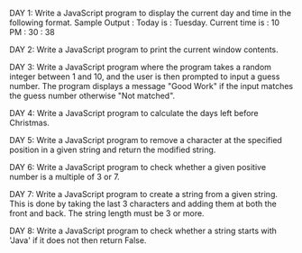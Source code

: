DAY 1: Write a JavaScript program to display the current day and time in the following format.
       Sample Output : 
       Today is : Tuesday.
       Current time is : 10 PM : 30 : 38

DAY 2: Write a JavaScript program to print the current window contents.

DAY 3: Write a JavaScript program where the program takes a random integer between 1 and 10, and the user is then prompted to input a guess number. 
       The program displays a message "Good Work" if the input matches the guess number otherwise "Not matched".

DAY 4: Write a JavaScript program to calculate the days left before Christmas.

DAY 5: Write a JavaScript program to remove a character at the specified position in a given string and return the modified string.

DAY 6: Write a JavaScript program to check whether a given positive number is a multiple of 3 or 7.

DAY 7: Write a JavaScript program to create a string from a given string. This is done by taking the last 3 characters and adding them at both the front and back. The string length must be 3 or more.

DAY 8: Write a JavaScript program to check whether a string starts with 'Java'  if it does not then  return False.



